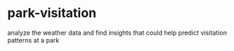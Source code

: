 # park-visitation
analyze the weather data and find insights that could help predict visitation patterns at a park
